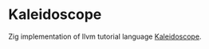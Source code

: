 # Kaleidoscope

Zig implementation of llvm tutorial language [Kaleidoscope](https://llvm.org/docs/tutorial/MyFirstLanguageFrontend/index.html).
